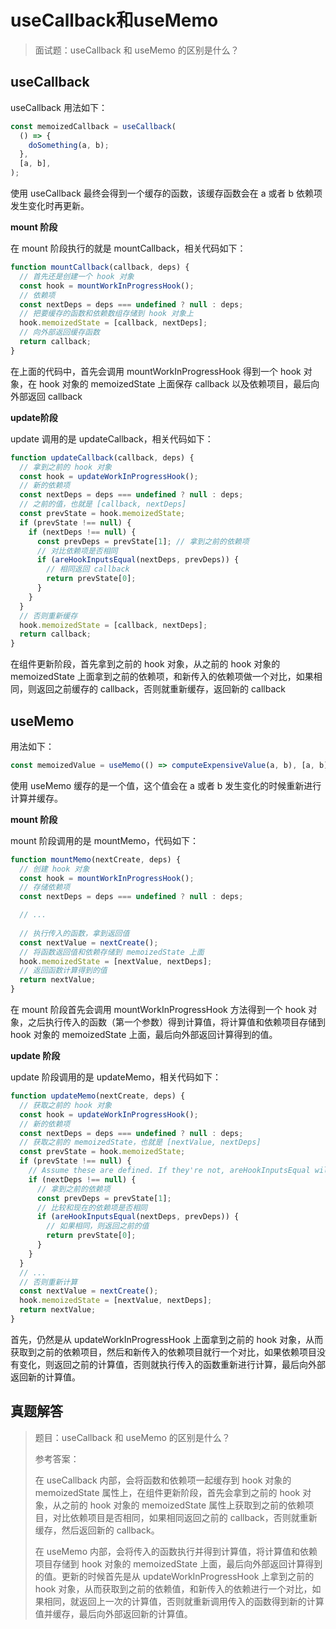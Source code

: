 # useCallback和useMemo

> 面试题：useCallback 和 useMemo 的区别是什么？



## useCallback

useCallback 用法如下：

```js
const memoizedCallback = useCallback(
  () => {
    doSomething(a, b);
  },
  [a, b],
);
```

使用 useCallback 最终会得到一个缓存的函数，该缓存函数会在 a 或者 b 依赖项发生变化时再更新。



**mount 阶段**

在 mount 阶段执行的就是 mountCallback，相关代码如下：

```js
function mountCallback(callback, deps) {
  // 首先还是创建一个 hook 对象
  const hook = mountWorkInProgressHook();
  // 依赖项
  const nextDeps = deps === undefined ? null : deps;
  // 把要缓存的函数和依赖数组存储到 hook 对象上
  hook.memoizedState = [callback, nextDeps];
  // 向外部返回缓存函数
  return callback;
}
```

在上面的代码中，首先会调用 mountWorkInProgressHook 得到一个 hook 对象，在 hook 对象的 memoizedState 上面保存 callback 以及依赖项目，最后向外部返回 callback



**update阶段**

update 调用的是 updateCallback，相关代码如下：

```js
function updateCallback(callback, deps) {
  // 拿到之前的 hook 对象
  const hook = updateWorkInProgressHook();
  // 新的依赖项
  const nextDeps = deps === undefined ? null : deps;
  // 之前的值，也就是 [callback, nextDeps]
  const prevState = hook.memoizedState;
  if (prevState !== null) {
    if (nextDeps !== null) {
      const prevDeps = prevState[1]; // 拿到之前的依赖项
      // 对比依赖项是否相同
      if (areHookInputsEqual(nextDeps, prevDeps)) {
        // 相同返回 callback
        return prevState[0];
      }
    }
  }
  // 否则重新缓存
  hook.memoizedState = [callback, nextDeps];
  return callback;
}
```

在组件更新阶段，首先拿到之前的 hook 对象，从之前的 hook 对象的 memoizedState 上面拿到之前的依赖项，和新传入的依赖项做一个对比，如果相同，则返回之前缓存的 callback，否则就重新缓存，返回新的 callback



## useMemo

用法如下：

```js
const memoizedValue = useMemo(() => computeExpensiveValue(a, b), [a, b]);
```

使用 useMemo 缓存的是一个值，这个值会在 a 或者 b 发生变化的时候重新进行计算并缓存。



**mount 阶段**

mount 阶段调用的是 mountMemo，代码如下：

```js
function mountMemo(nextCreate, deps) {
  // 创建 hook 对象
  const hook = mountWorkInProgressHook();
  // 存储依赖项
  const nextDeps = deps === undefined ? null : deps;

  // ... 
  
  // 执行传入的函数，拿到返回值
  const nextValue = nextCreate();
  // 将函数返回值和依赖存储到 memoizedState 上面
  hook.memoizedState = [nextValue, nextDeps];
  // 返回函数计算得到的值
  return nextValue;
}
```

在 mount 阶段首先会调用 mountWorkInProgressHook 方法得到一个 hook 对象，之后执行传入的函数（第一个参数）得到计算值，将计算值和依赖项目存储到 hook 对象的 memoizedState 上面，最后向外部返回计算得到的值。



**update 阶段**

update 阶段调用的是 updateMemo，相关代码如下：

```js
function updateMemo(nextCreate, deps) {
  // 获取之前的 hook 对象
  const hook = updateWorkInProgressHook();
  // 新的依赖项
  const nextDeps = deps === undefined ? null : deps;
  // 获取之前的 memoizedState，也就是 [nextValue, nextDeps]
  const prevState = hook.memoizedState;
  if (prevState !== null) {
    // Assume these are defined. If they're not, areHookInputsEqual will warn.
    if (nextDeps !== null) {
      // 拿到之前的依赖项
      const prevDeps = prevState[1];
      // 比较和现在的依赖项是否相同
      if (areHookInputsEqual(nextDeps, prevDeps)) {
        // 如果相同，则返回之前的值
        return prevState[0];
      }
    }
  }
  // ...
  // 否则重新计算
  const nextValue = nextCreate();
  hook.memoizedState = [nextValue, nextDeps];
  return nextValue;
}
```

首先，仍然是从 updateWorkInProgressHook 上面拿到之前的 hook 对象，从而获取到之前的依赖项目，然后和新传入的依赖项目就行一个对比，如果依赖项目没有变化，则返回之前的计算值，否则就执行传入的函数重新进行计算，最后向外部返回新的计算值。



## 真题解答

> 题目：useCallback 和 useMemo 的区别是什么？
>
> 参考答案：
>
> 在 useCallback 内部，会将函数和依赖项一起缓存到 hook 对象的 memoizedState 属性上，在组件更新阶段，首先会拿到之前的 hook 对象，从之前的 hook 对象的 memoizedState 属性上获取到之前的依赖项目，对比依赖项目是否相同，如果相同返回之前的 callback，否则就重新缓存，然后返回新的 callback。
>
> 在 useMemo 内部，会将传入的函数执行并得到计算值，将计算值和依赖项目存储到 hook 对象的 memoizedState 上面，最后向外部返回计算得到的值。更新的时候首先是从 updateWorkInProgressHook 上拿到之前的 hook 对象，从而获取到之前的依赖值，和新传入的依赖进行一个对比，如果相同，就返回上一次的计算值，否则就重新调用传入的函数得到新的计算值并缓存，最后向外部返回新的计算值。